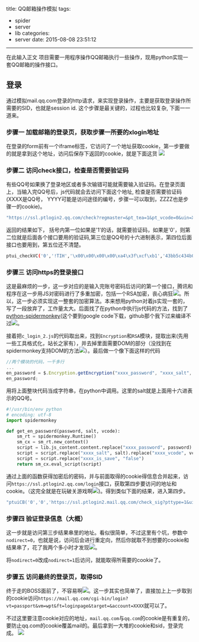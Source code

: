 title: QQ邮箱操作模拟
tags:
  - spider
  - server
  - lib
categories:
  - server
date: 2015-08-08 23:51:12
---

在此输入正文
项目需要一用程序操作QQ邮箱执行一些操作，现用python实现一套QQ邮箱的操作接口。

## 登录
通过模拟mail.qq.com登录的http请求，来实现登录操作，主要是获取登录操作所需要的SID，也就是session id. 这个步骤是最关键的，过程也比较复杂, 下面一一道来。

<!--more-->

### 步骤一 加载邮箱的登录页，获取步骤一所要的xlogin地址
在登录的form前有一个iframe标签，它访问了一个地址获取cookie，第一步要做的就是拿到这个地址，访问后保存下返回的cookie，就是下面这货
![](http://res.astraylinux.com/spider/qqmail_1.png)

### 步骤二 访问check接口，检查是否需要验证码
有些QQ号如果换了登录地区或者多次输错可能就需要输入验证码。在登录页面上，当输入完QQ号后，js代码就会去访问下面这个地址, 检查是否需要验证码(XXXX是QQ号， YYYY可能是访问途径的编号，步骤一可以取到，ZZZZ也是步骤一的cookie)。
```bash
"https://ssl.ptlogin2.qq.com/check?regmaster=&pt_tea=1&pt_vcode=0&uin=XXXX&appid=YYYY&js_ver=10131&js_type=1&login_sig=ZZZZ&u1=https%3A%2F%2Fen.mail.qq.com%2Fcgi-bin%2Flogin%3Fvt%3Dpassport%26vm%3Dwpt%26ft%3Dloginpage%26target%3D&r=0.4220805915914432"
```

返回的结果如下， 括号内第一位如果是'1'的话，就需要验证码，如果是'0'，则第二位就是后面各个接口要用的验证码,第三位是QQ号的十六进制表示，第四位后面接口也要用到，第五位还不清楚。
```bash
ptui_checkVC('0','!TIH','\x00\x00\x00\x00\xa4\x3f\xcf\xb1','43bb5c434b0bfd3e7efc71a4deca8de60fc877e5688b5a6a088eeed858d79ff00d7e70e7e795f4eef98dbd8c4cd0110db7938b5833bc4595','0');
```

### 步骤三 访问https的登录接口
这是最麻烦的一步，这一步对应的是输入完账号密码后访问的第一个接口，腾讯和程序在这一步用JS对密码进行了多重加密，包括一个RSA加密，丧心病狂![](http://res.astraylinux.com/emoji/34.png)。所以，这一步必须实现这一整套的加密算法。本来想用python对着js实现一套的，写了一段放弃了，工作量太大。后面找了在python中执行js代码的方法，找到了[python-spidermonkey](https://code.google.com/p/python-spidermonkey/)(这个要到google code下载，github那个我下过来编译不过![](http://res.astraylinux.com/emoji/14.png)。

接着把`c_login_2.js`的代码取出来，找到`Encryption`和`RSA`模块，提取出来(先用一些工具格式化，站长之家有），并去掉里面需要DOM的部分（没找到在spidermonkey支持DOM的方法![](http://res.astraylinux.com/emoji/75.png)）。最后做一个像下面这样的代码
```js
//两个模块的代码，一千多行
...
en_password = $.Encryption.getEncryption("xxxx_password", "xxxx_salt", "xxxx_vcode",  xxxx_is_save);
en_password;
```
用将上面整块代码当成字符串，在python中调用。这里的salt就是上面用十六进表示的QQ号。
```python
#!/usr/bin/env python
# encoding: utf-8
import spidermonkey

def get_en_password(password, salt, vcode):
    sm_rt = spidermonkey.Runtime()
    sm_cx = sm_rt.new_context()
    script = lib.js_content.content.replace("xxxx_password", password)
    script = script.replace("xxxx_salt", salt).replace("xxxx_vcode", vcode)
    script = script.replace("xxxx_is_save", "false")
    return sm_cx.eval_script(script)
```
通过上面的函数获得加密后的密码，并与前面取得的cookie得信息合并起来，访问`https://ssl.ptlogin2.qq.com/login`接口，获取第四步要访问的地址和cookie。（这完全就是在玩破关游戏啊![](http://res.astraylinux.com/emoji/41.png))。得到类似下面的结果，进入第四步。
```bash
"ptuiCB('0','0','https://ssl.ptlogin2.mail.qq.com/check_sig?pttype=1&uin=2755645361&service=login&nodirect=0&ptsigx=0b2c4d8054a80b793c58fda08b89dfc6b6921442063ba599053f23ea9189c853827376c48101859e5031faddcd98b83a76d85ddb860ce5c67b82e0b9943fcf86&s_url=https%4A%2F%2Fen.mail.qq.com%2Fcgi-bin%2Flogin%3Fvt%3Dpassport%26vm%3Dwpt%26ft%3Dloginpage%26target%3D%26account%3D2755645361&f_url=&ptlang=1033&ptredirect=101&aid=522005705&daid=4&j_later=0&low_login_hour=0&regmaster=0&pt_login_type=1&pt_aid=0&pt_aaid=0&pt_light=0&pt_3rd_aid=0','1','Sign-in successful!', '⊥qz●‰');"
```

### 步骤四 验证登录信息（大概）
这一步就是访问第三步结果串里的地址。看似很简单，不过这里有个坑，参数中`nodirect=0`，也就是说，访问后会进行重定向，然后你就取不到想要的cookie和结果串了，花了我两个多小时才发现![](http://res.astraylinux.com/emoji/44.png)。

将`nodirect=0`改成`nodirect=1`后访问，就能取得所需要的cookie了。

### 步骤五 访问最终的登录页，取得SID
终于走的BOSS面前了，不容易啊![](http://res.astraylinux.com/emoji/18.png)。这一步其实也简单了，直接加上上一步取到的cookie访问`https://mail.qq.com/cgi-bin/login?vt=passport&vm=wpt&ft=loginpage&target=&account=XXXX`就可以了。

不过这里要注意cookie对应的地址，`mail.qq.com`与`qq.com`的cookie是有重复的，要防止qq.com的cookie覆盖mail的。最后拿到一大堆的cookie和sid，登录完成。
![](http://res.astraylinux.com/spider/qqmail_2.png)
